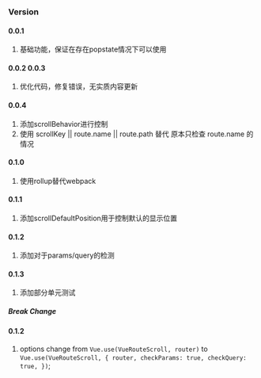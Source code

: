 ### Version

#### 0.0.1

1. 基础功能，保证在存在popstate情况下可以使用

#### 0.0.2 0.0.3

1. 优化代码，修复错误，无实质内容更新

#### 0.0.4

1. 添加scrollBehavior进行控制
1. 使用 scrollKey || route.name || route.path 替代 原本只检查 route.name 的情况

#### 0.1.0

1. 使用rollup替代webpack

#### 0.1.1

1. 添加scrollDefaultPosition用于控制默认的显示位置

#### 0.1.2

1. 添加对于params/query的检测

#### 0.1.3

1. 添加部分单元测试

##### Break Change

#### 0.1.2

1. options change from `Vue.use(VueRouteScroll, router)` to `Vue.use(VueRouteScroll, { router, checkParams: true, checkQuery: true, })`;